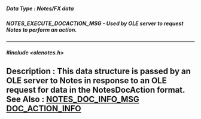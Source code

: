 ##### Data Type : Notes/FX data
##### NOTES_EXECUTE_DOCACTION_MSG - Used by OLE server to request Notes to perform an action.
---
##### #include <olenotes.h>
**Description :**
This data structure is passed by an OLE server to Notes in response to an OLE 
request for data in the NotesDocAction format.
**See Also :**
[NOTES_DOC_INFO_MSG](D:/md_files/NOTES_DOC_INFO_MSG.md)
[DOC_ACTION_INFO](D:/md_files/DOC_ACTION_INFO.md)
---
